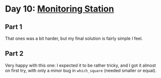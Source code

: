 # Day 10: [Monitoring Station](https://adventofcode.com/2019/day/10)

## Part 1

That ones was a bit harder, but my final solution is fairly simple I feel.

## Part 2

Very happy with this one: I expected it to be rather tricky, and I got it almost on first try, with only a minor bug in `which_square` (needed smaller or equal).